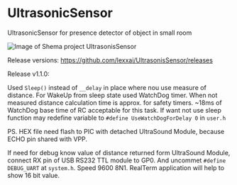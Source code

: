 # UltrasonicSensor
UltrasonicSensor for presence detector of object in small room

![Image of Shema project UltrasonisSensor](https://github.com/lexxai/UltrasonisSensor/blob/master/shema/shema3.png)

Release versions:
https://github.com/lexxai/UltrasonisSensor/releases

Release v1.1.0:

Used `Sleep()` instead of `__delay` in place where nou use measure of distance.
For WakeUp from sleep state used WatchDog timer.
When not measured distance calculation time is approx. for safety timers.
~18ms of WatchDog base time of RC acceptable for this task.
If want not use sleep function may redefine variable to `#define UseWatchDogForDelay 0` in `user.h`

PS. HEX file need flash to PIC with detached UltraSound Module, because ECHO pin shared with VPP.

If need for debug know value of distance returned form UltraSound Module, connect RX pin of USB RS232 TTL module to GP0. And uncommet `#define DEBUG_UART` at `system.h`. Speed 9600 8N1. RealTerm application will help to show 16 bit value.
